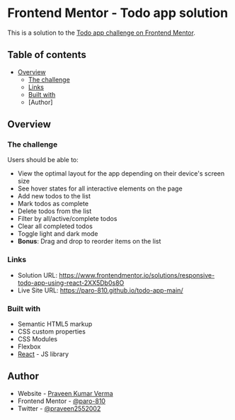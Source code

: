 # Frontend Mentor - Todo app solution

This is a solution to the [Todo app challenge on Frontend Mentor](https://www.frontendmentor.io/challenges/todo-app-Su1_KokOW).

## Table of contents

- [Overview](#overview)
  - [The challenge](#the-challenge)
  - [Links](#links)
  - [Built with](#built-with)
  - [Author]


## Overview

### The challenge

Users should be able to:

- View the optimal layout for the app depending on their device's screen size
- See hover states for all interactive elements on the page
- Add new todos to the list
- Mark todos as complete
- Delete todos from the list
- Filter by all/active/complete todos
- Clear all completed todos
- Toggle light and dark mode
- **Bonus**: Drag and drop to reorder items on the list



### Links

- Solution URL: https://www.frontendmentor.io/solutions/responsive-todo-app-using-react-2XX5Db0s8O
- Live Site URL: https://paro-810.github.io/todo-app-main/


### Built with

- Semantic HTML5 markup
- CSS custom properties
- CSS Modules
- Flexbox
- [React](https://reactjs.org/) - JS library



## Author

- Website - [Praveen Kumar Verma](https://github.com/paro-810)
- Frontend Mentor - [@paro-810](https://www.frontendmentor.io/profile/paro-810)
- Twitter - [@praveen2552002](https://www.twitter.com/praveen2552002)
